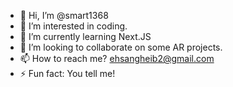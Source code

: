 - 👋 Hi, I’m @smart1368
- 👀 I’m interested in coding.
- 🌱 I’m currently learning Next.JS
- 💞️ I’m looking to collaborate on some AR projects.
- 📫 How to reach me? ehsangheib2@gmail.com
- ⚡ Fun fact: You tell me!

<!---
smart1368/smart1368 is a ✨ special ✨ repository because its `README.md` (this file) appears on your GitHub profile.
You can click the Preview link to take a look at your changes.
--->
